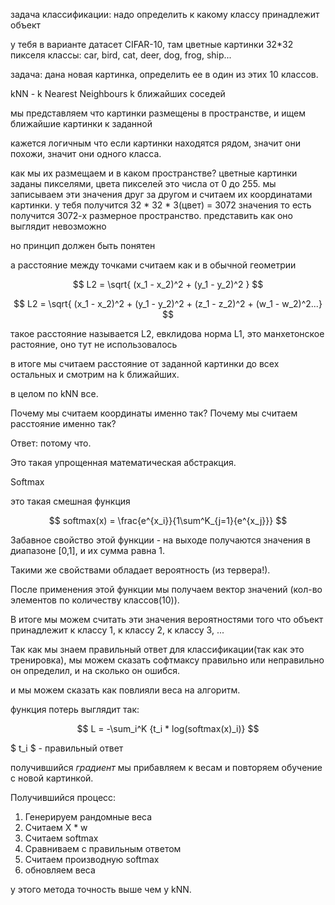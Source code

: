 задача классификации: надо определить к какому классу принадлежит объект

у тебя в варианте датасет CIFAR-10, там цветные картинки 32*32 пикселя
классы: car, bird, cat, deer, dog, frog, ship...

задача: дана новая картинка, определить ее в один из этих 10 классов.

kNN - k Nearest Neighbours
k ближайших соседей

мы представляем что картинки размещены в пространстве, и ищем ближайшие картинки к заданной

кажется логичным что если картинки находятся рядом, значит они похожи, значит они одного класса.

как мы их размещаем и в каком пространстве?
цветные картинки заданы пикселями, цвета пикселей это числа от 0 до 255.
мы записываем эти значения друг за другом и считаем их координатами картинки.
у тебя получится 32 * 32 * 3(цвет) = 3072 значения
то есть получится 3072-х размерное пространство. представить как оно выглядит невозможно

но принцип должен быть понятен

а расстояние между точками считаем как и в обычной геометрии

$$ L2 = \sqrt{ (x_1 - x_2)^2  + (y_1 - y_2)^2 } $$

$$ L2 = \sqrt{ (x_1 - x_2)^2 + (y_1 - y_2)^2 + (z_1 - z_2)^2 + (w_1 - w_2)^2...} $$

такое расстояние называется L2, евклидова норма
L1, это манхетонское растояние, оно тут не использовалось

в итоге мы считаем расстояние от заданной картинки до всех остальных и смотрим на k ближайших.

в целом по kNN все.

Почему мы считаем координаты именно так? Почему мы считаем расстояние именно так?

Ответ: потому что.

Это такая упрощенная математическая абстракция.


Softmax

это такая смешная функция

$$  softmax(x) = \frac{e^{x_i}}{1\sum^K_{j=1}{e^{x_j}}}     $$

Забавное свойство этой функции - на выходе получаются значения в диапазоне [0,1], и их сумма равна 1.

Такими же свойствами обладает вероятность (из тервера!).

После применения этой функции мы получаем вектор значений (кол-во элементов по количеству классов(10)).

В итоге мы можем считать эти значения вероятностями того что объект принадлежит к классу 1, к классу 2, к классу 3, ...

Так как мы знаем правильный ответ для классификации(так как это тренировка), мы можем сказать софтмаксу правильно или неправильно он определил, и на сколько он ошибся.

и мы можем сказать как повлияли веса на алгоритм.

функция потерь  выглядит так:

$$ L = -\sum_i^K {t_i * log(softmax(x)_i)}  $$

$ t_i $ -  правильный ответ

получившийся *градиент* мы прибавляем к весам и повторяем обучение с новой картинкой.

Получившийся процесс:
1. Генерируем рандомные веса
2. Считаем X * w
3. Считаем softmax
4. Сравниваем с правильным ответом
5. Считаем производную softmax
6. обновляем веса

у этого метода точность выше чем у kNN.